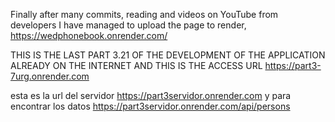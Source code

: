 Finally after many commits, reading and videos on YouTube from developers I have managed to upload the page to render, https://wedphonebook.onrender.com/


THIS IS THE LAST PART 3.21 OF THE DEVELOPMENT OF THE APPLICATION ALREADY ON THE INTERNET AND THIS IS THE ACCESS URL https://part3-7urg.onrender.com


esta es la url del servidor https://part3servidor.onrender.com y para encontrar los datos https://part3servidor.onrender.com/api/persons

